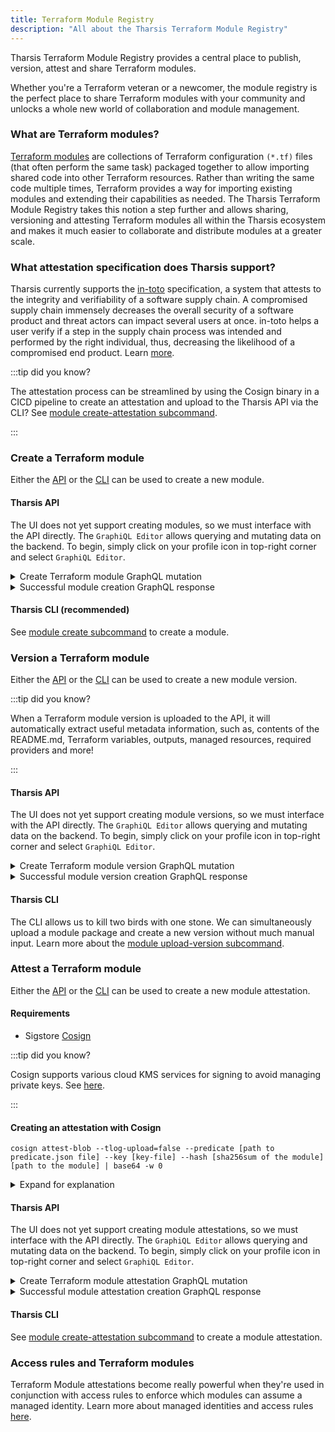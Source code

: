 ```yaml
---
title: Terraform Module Registry
description: "All about the Tharsis Terraform Module Registry"
---
```


Tharsis Terraform Module Registry provides a central place to publish, version, attest and share Terraform modules.

Whether you're a Terraform veteran or a newcomer, the module registry is the perfect place to share Terraform modules with your community and unlocks a whole new world of collaboration and module management.

### What are Terraform modules?

[Terraform modules](https://developer.hashicorp.com/terraform/language/modules) are collections of Terraform configuration `(*.tf)` files (that often perform the same task) packaged together to allow importing shared code into other Terraform resources. Rather than writing the same code multiple times, Terraform provides a way for importing existing modules and extending their capabilities as needed. The Tharsis Terraform Module Registry takes this notion a step further and allows sharing, versioning and attesting Terraform modules all within the Tharsis ecosystem and makes it much easier to collaborate and distribute modules at a greater scale.

### What attestation specification does Tharsis support?

Tharsis currently supports the [in-toto](https://in-toto.io/) specification, a system that attests to the integrity and verifiability of a software supply chain. A compromised supply chain immensely decreases the overall security of a software product and threat actors can impact several users at once. in-toto helps a user verify if a step in the supply chain process was intended and performed by the right individual, thus, decreasing the likelihood of a compromised end product. Learn [more](https://github.com/in-toto/docs/blob/d416c1f334ac6b581f75c0fa65125fb434d7a610/in-toto-spec.md).

:::tip did you know?

The attestation process can be streamlined by using the Cosign binary in a CICD pipeline to create an attestation and upload to the Tharsis API via the CLI? See [module create-attestation subcommand](/docs/cli/tharsis/commands.md#module-create-attestation-subcommand).

:::

### Create a Terraform module

Either the [API](/docs/setup/api/install.md) or the [CLI](/docs/cli/tharsis/intro.md) can be used to create a new module.

#### Tharsis API

The UI does not yet support creating modules, so we must interface with the API directly. The `GraphiQL Editor` allows querying and mutating data on the backend. To begin, simply click on your profile icon in top-right corner and select `GraphiQL Editor`.

<details><summary>Create Terraform module GraphQL mutation</summary>

```graphql showLineNumbers
mutation {
  createTerraformModule(
    input: {
      groupPath: "top-level"
      name: "module-name"
      system: "aws"
      private: true
    }
  ) {
    module {
      id
      name
      system
      resourcePath
    }
    problems {
      message
      field
    }
  }
}
```

:::tip

Run with **&#9655;** (play) button in GraphiQL Editor.

:::

:::caution

Terraform module names may only contain **digits**, **lowercase** letters with a **hyphen** or an **underscore** in non-leading or trailing positions.

:::

:::caution api is not yet stable!

Mutations are subject to change with improvements to the Tharsis API.

:::

</details>

<details><summary>Successful module creation GraphQL response</summary>

```graphql showLineNumbers
{
  "data": {
    "createTerraformModule": {
      "module": {
        "id": "VE1PXzYwM2UxNGMyLTVmZjAtNDFkZi1iYTlhLTRjMzM3ZTJhMWE2MQ",
        "name": "module-name",
        "system": "aws",
        "resourcePath": "top-level/module-name/aws"
      },
      "problems": []
    }
  },
  "extensions": {
    "cost": {
      "throttled": false,
      "requestedQueryCost": 10,
      "maxQueryCost": 4000,
      "remaining": 3990
    }
  }
}
```

:::caution api is not yet stable!

Responses are subject to change with improvements to the Tharsis API.

:::

</details>

#### Tharsis CLI (recommended)

See [module create subcommand](/docs/cli/tharsis/commands.md#module-create-subcommand) to create a module.

### Version a Terraform module

Either the [API](/docs/setup/api/install.md) or the [CLI](/docs/cli/tharsis/intro.md) can be used to create a new module version.

:::tip did you know?

When a Terraform module version is uploaded to the API, it will automatically extract useful metadata information, such as, contents of the README.md, Terraform variables, outputs, managed resources, required providers and more!

:::

#### Tharsis API

The UI does not yet support creating module versions, so we must interface with the API directly. The `GraphiQL Editor` allows querying and mutating data on the backend. To begin, simply click on your profile icon in top-right corner and select `GraphiQL Editor`.

<details><summary>Create Terraform module version GraphQL mutation</summary>

```graphql showLineNumbers
mutation {
  createTerraformModuleVersion(
    input: {
      modulePath: "top-level/module-name/aws"
      version: "v0.1.0"
      shaSum: "47de3df1623f03038b484445b9e0efb139634dd48c5c13dcf4e06eeadf39a4d1"
    }
  ) {
    moduleVersion {
      id
      version
      status
      error
    }
    problems {
      message
      field
    }
  }
}
```

:::tip

Run with **&#9655;** (play) button in GraphiQL Editor.

:::

:::info

Version string must be [semver](https://github.com/Masterminds/semver) compliant.

Checksum must be the Terraform Module's SHA256 hash.

:::

:::caution api is not yet stable!

Mutations are subject to change with improvements to the Tharsis API.

:::

</details>

<details><summary>Successful module version creation GraphQL response</summary>

```graphql showLineNumbers
{
  "data": {
    "createTerraformModuleVersion": {
      "moduleVersion": {
        "id": "VE1WX2IxZDBiN2Q2LTRlYjQtNDU0My04OTFhLWJjNjJjZWY1NjM5MQ",
        "version": "0.1.0",
        "status": "pending",
        "error": ""
      },
      "problems": []
    }
  },
  "extensions": {
    "cost": {
      "throttled": false,
      "requestedQueryCost": 10,
      "maxQueryCost": 4000,
      "remaining": 3990
    }
  }
}
```

:::caution api is not yet stable!

Responses are subject to change with improvements to the Tharsis API.

:::

</details>

#### Tharsis CLI

The CLI allows us to kill two birds with one stone. We can simultaneously upload a module package and create a new version without much manual input. Learn more about the [module upload-version subcommand](/docs/cli/tharsis/commands.md#module-upload-version-subcommand).

### Attest a Terraform module

Either the [API](/docs/setup/api/install.md) or the [CLI](/docs/cli/tharsis/intro.md) can be used to create a new module attestation.

#### Requirements

- Sigstore [Cosign](https://docs.sigstore.dev/cosign/overview/)

:::tip did you know?

Cosign supports various cloud KMS services for signing to avoid managing private keys. See [here](https://docs.sigstore.dev/cosign/kms_support/).

:::

#### Creating an attestation with Cosign

```shell title="Using Cosign to attest a Terraform module"
cosign attest-blob --tlog-upload=false --predicate [path to predicate.json file] --key [key-file] --hash [sha256sum of the module]  [path to the module] | base64 -w 0
```

<details><summary>Expand for explanation</summary>

Above command will attest a Terraform module specified by the parameters and output a Base64-encoded string that can be passed in for attestation data to either the API or the CLI.

:::note

Depending on the version of the Cosign binary, the above command may be slightly different. Some binaries may output Base64 encoded format automatically, whereas others only output JSON. Adjust the options accordingly.

:::

</details>

#### Tharsis API

The UI does not yet support creating module attestations, so we must interface with the API directly. The `GraphiQL Editor` allows querying and mutating data on the backend. To begin, simply click on your profile icon in top-right corner and select `GraphiQL Editor`.

<details><summary>Create Terraform module attestation GraphQL mutation</summary>

```graphql showLineNumbers
mutation {
  createTerraformModuleAttestation(
    input: {
      modulePath: "top-level/module-name/aws"
      description: "This is an attestation for module-name"
      attestationData: "..."
    }
  ) {
    moduleAttestation {
      id
      schemaType
      predicateType
      digests
      data
    }
    problems {
      message
      field
    }
  }
}
```

:::tip

Run with **&#9655;** (play) button in GraphiQL Editor.

:::

:::info

Attestation data must only be a Base64-encoded string.

:::

:::caution api is not yet stable!

Mutations are subject to change with improvements to the Tharsis API.

:::

</details>

<details><summary>Successful module attestation creation GraphQL response</summary>

```graphql showLineNumbers
{
  "data": {
    "createTerraformModuleAttestation": {
      "moduleAttestation": {
        "id": "VE1BXzIwMDZkZmRiLTBmNjUtNGFhMS04OTM1LWJkZDAxOTAwZjUxZQ",
        "schemaType": "https://in-toto.io/Statement/v0.1",
        "predicateType": "cosign.sigstore.dev/attestation/v1",
        "digests": [
          "47de3df1623f03038b484445b9e0efb139634dd48c5c13dcf4e06eeadf39a4d1"
        ]
      },
      "problems": []
    }
  },
  "extensions": {
    "cost": {
      "throttled": false,
      "requestedQueryCost": 10,
      "maxQueryCost": 4000,
      "remaining": 3990
    }
  }
}
```

:::note

The API has automatically extracted some metadata from the attestation data. In particular, the schemaType, predicateType and the digest of the module the attestation belongs to.

:::

:::caution api is not yet stable!

Responses are subject to change with improvements to the Tharsis API.

:::

</details>

#### Tharsis CLI

See [module create-attestation subcommand](/docs/cli/tharsis/commands.md#module-create-attestation-subcommand) to create a module attestation.

### Access rules and Terraform modules

Terraform Module attestations become really powerful when they're used in conjunction with access rules to enforce which modules can assume a managed identity. Learn more about managed identities and access rules [here](managed_identities.md#access-rules).
